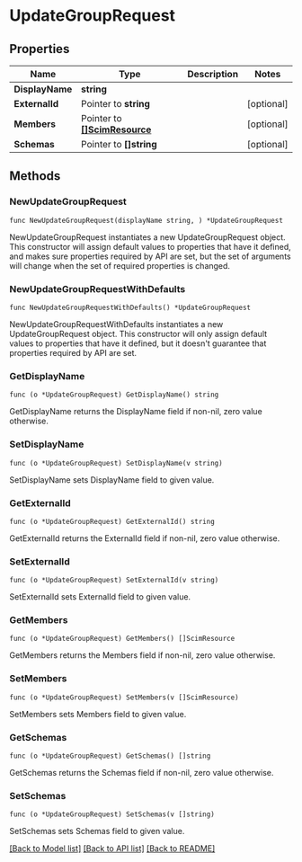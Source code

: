 # UpdateGroupRequest

## Properties

Name | Type | Description | Notes
------------ | ------------- | ------------- | -------------
**DisplayName** | **string** |  | 
**ExternalId** | Pointer to **string** |  | [optional] 
**Members** | Pointer to [**[]ScimResource**](ScimResource.md) |  | [optional] 
**Schemas** | Pointer to **[]string** |  | [optional] 

## Methods

### NewUpdateGroupRequest

`func NewUpdateGroupRequest(displayName string, ) *UpdateGroupRequest`

NewUpdateGroupRequest instantiates a new UpdateGroupRequest object.
This constructor will assign default values to properties that have it defined,
and makes sure properties required by API are set, but the set of arguments
will change when the set of required properties is changed.

### NewUpdateGroupRequestWithDefaults

`func NewUpdateGroupRequestWithDefaults() *UpdateGroupRequest`

NewUpdateGroupRequestWithDefaults instantiates a new UpdateGroupRequest object.
This constructor will only assign default values to properties that have it defined,
but it doesn't guarantee that properties required by API are set.

### GetDisplayName

`func (o *UpdateGroupRequest) GetDisplayName() string`

GetDisplayName returns the DisplayName field if non-nil, zero value otherwise.

### SetDisplayName

`func (o *UpdateGroupRequest) SetDisplayName(v string)`

SetDisplayName sets DisplayName field to given value.

### GetExternalId

`func (o *UpdateGroupRequest) GetExternalId() string`

GetExternalId returns the ExternalId field if non-nil, zero value otherwise.

### SetExternalId

`func (o *UpdateGroupRequest) SetExternalId(v string)`

SetExternalId sets ExternalId field to given value.

### GetMembers

`func (o *UpdateGroupRequest) GetMembers() []ScimResource`

GetMembers returns the Members field if non-nil, zero value otherwise.

### SetMembers

`func (o *UpdateGroupRequest) SetMembers(v []ScimResource)`

SetMembers sets Members field to given value.

### GetSchemas

`func (o *UpdateGroupRequest) GetSchemas() []string`

GetSchemas returns the Schemas field if non-nil, zero value otherwise.

### SetSchemas

`func (o *UpdateGroupRequest) SetSchemas(v []string)`

SetSchemas sets Schemas field to given value.


[[Back to Model list]](../README.md#documentation-for-models) [[Back to API list]](../README.md#documentation-for-api-endpoints) [[Back to README]](../README.md)


